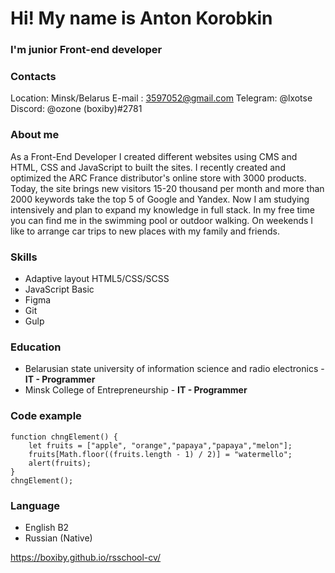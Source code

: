 # Hi! My name is Anton Korobkin
### I'm junior Front-end developer

### Contacts
Location: Minsk/Belarus
E-mail : 3597052@gmail.com
Telegram: @lxotse
Discord: @ozone (boxiby)#2781

### About me
As a Front-End Developer I created different 
websites using CMS and HTML, CSS and JavaScript 
to built the sites.
I recently created and optimized the ARC France 
distributor's online store with 3000 products. Today, 
the site brings new visitors 15-20 thousand per month 
and more than 2000 keywords take the top 5 of 
Google and Yandex.
Now I am studying intensively and plan to expand my 
knowledge in full stack.
In my free time you can find me in the swimming pool 
or outdoor walking. On weekends I like to arrange car 
trips to new places with my family and friends.

### Skills
* Adaptive layout HTML5/CSS/SCSS
* JavaScript Basic
* Figma
* Git 
* Gulp

### Education
* Belarusian state university of information science and radio electronics - **IT - Programmer**
* Minsk College of Entrepreneurship - **IT - Programmer**

### Code example
```
function chngElement() {
    let fruits = ["apple", "orange","papaya","papaya","melon"];
    fruits[Math.floor((fruits.length - 1) / 2)] = "watermello";
    alert(fruits);
}
chngElement();
```

### Language
* English B2
* Russian (Native)

<https://boxiby.github.io/rsschool-cv/>
